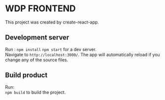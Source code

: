 # WDP FRONTEND

This project was created by create-react-app. 

## Development server

Run :
`npm install` 
`npm start`
for a dev server.</br> 
Navigate to `http://localhost:3000/`. The app will automatically reload if you change any of the source files.

## Build product

Run:  
`npm build` 
to build the project.
